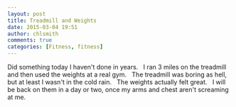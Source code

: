 ```yaml
---
layout: post
title: Treadmill and Weights
date: 2015-03-04 19:51
author: chlsmith
comments: true
categories: [Fitness, fitness]
---
```

Did something today I haven't done in years.   I ran 3 miles on the treadmill and then used the weights at a real gym.   The treadmill was boring as hell, but at least I wasn't in the cold rain.   The weights actually felt great.   I will be back on them in a day or two, once my arms and chest aren't screaming at me.
